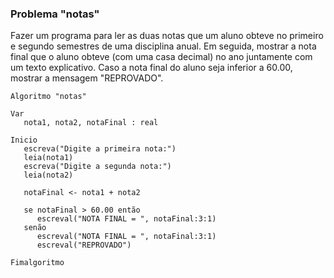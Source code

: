 ### Problema "notas"
Fazer um programa para ler as duas notas que um aluno obteve no primeiro e segundo semestres de uma disciplina anual. Em seguida, mostrar a nota final que o aluno obteve (com uma casa decimal) no
ano juntamente com um texto explicativo. Caso a nota final do aluno seja inferior a 60.00, mostrar a mensagem "REPROVADO".

```portugol
Algoritmo "notas"

Var
   nota1, nota2, notaFinal : real

Inicio
   escreva("Digite a primeira nota:")
   leia(nota1)
   escreva("Digite a segunda nota:")
   leia(nota2)

   notaFinal <- nota1 + nota2
   
   se notaFinal > 60.00 então
      escreval("NOTA FINAL = ", notaFinal:3:1)
   senão
      escreval("NOTA FINAL = ", notaFinal:3:1)
      escreval("REPROVADO")

Fimalgoritmo
